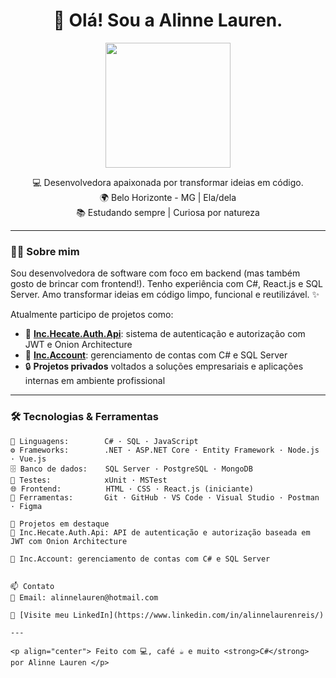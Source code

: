 <h1 align="center">🚀 Olá! Sou a Alinne Lauren.</h1>

<p align="center">
  <img src="https://media.giphy.com/media/L8K62iTDkzGX6/giphy.gif" width="200" />
</p>

<p align="center">
  💻 Desenvolvedora apaixonada por transformar ideias em código.<br>
  🌍 Belo Horizonte - MG | Ela/dela <br>
  📚 Estudando sempre | Curiosa por natureza
</p>

---

### 👩‍💻 Sobre mim

Sou desenvolvedora de software com foco em backend (mas também gosto de brincar com frontend!). Tenho experiência com C#, React.js e SQL Server. Amo transformar ideias em código limpo, funcional e reutilizável. ✨

Atualmente participo de projetos como:
- 🔐 [**Inc.Hecate.Auth.Api**](https://github.com/linh-00/Inc.Hecate.Auth.Api): sistema de autenticação e autorização com JWT e Onion Architecture  
- 📁 [**Inc.Account**](https://github.com/linh-00/Inc.Account): gerenciamento de contas com C# e SQL Server  
- 🔒 **Projetos privados** voltados a soluções empresariais e aplicações internas em ambiente profissional

---

### 🛠️ Tecnologias & Ferramentas

```text
💬 Linguagens:        C# · SQL · JavaScript
⚙️ Frameworks:        .NET · ASP.NET Core · Entity Framework · Node.js · Vue.js
🗄️ Banco de dados:    SQL Server · PostgreSQL · MongoDB
🧪 Testes:            xUnit · MSTest
🌐 Frontend:          HTML · CSS · React.js (iniciante)
🔧 Ferramentas:       Git · GitHub · VS Code · Visual Studio · Postman · Figma

🚀 Projetos em destaque
🔐 Inc.Hecate.Auth.Api: API de autenticação e autorização baseada em JWT com Onion Architecture

🧾 Inc.Account: gerenciamento de contas com C# e SQL Server


📫 Contato
📨 Email: alinnelauren@hotmail.com

💼 [Visite meu LinkedIn](https://www.linkedin.com/in/alinnelaurenreis/)

---

<p align="center"> Feito com 💻, café ☕ e muito <strong>C#</strong> por Alinne Lauren </p>
